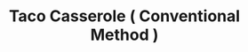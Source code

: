 ---
title: Taco Casserole ( Conventional Method )
description:
tags: family entree
source:
yield: 
ingredients: 
- 2 lbs ground beef
- 1 pks taco seasoning
- 2 cans refried beans
- 1 bag tortilla chips
- 1 pkg shredded cheese
- sour cream
- lettuce
- tomatoes
- onions
- mushrooms
- olives
instructions: 
- Preheat oven 350F
- Brown ground beef and drain
- Add taco seasoning, refried beans, and some water
- Pour chips in bottom 13x9 pan
- Pour mixture on top and bake for ~20 mins at 350F
- Sprinkle cheese on top and bake until cheese is melted
---